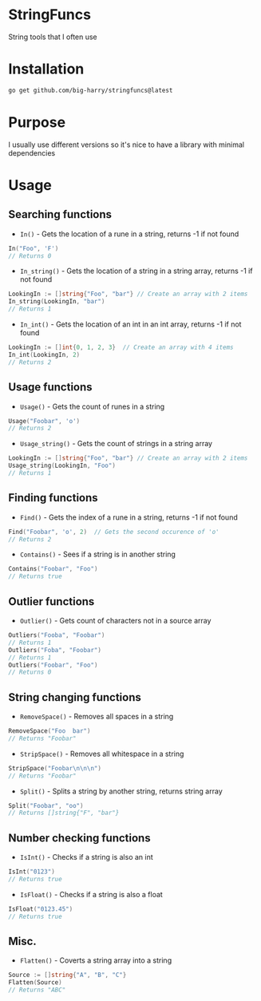 # StringFuncs
String tools that I often use
# Installation
```sh
go get github.com/big-harry/stringfuncs@latest
```
# Purpose
I usually use different versions so it's nice to have a library with minimal dependencies

# Usage
## Searching functions
* `In()`            -   Gets the location of a rune in a string, returns -1 if not found
```go
In("Foo", 'F')
// Returns 0
```
* `In_string()`     -   Gets the location of a string in a string array, returns -1 if not found
```go
LookingIn := []string{"Foo", "bar"} // Create an array with 2 items
In_string(LookingIn, "bar")
// Returns 1
```
* `In_int()`        -   Gets the location of an int in an int array, returns -1 if not found
```go
LookingIn := []int{0, 1, 2, 3}  // Create an array with 4 items
In_int(LookingIn, 2)
// Returns 2
```

## Usage functions
* `Usage()`         -   Gets the count of runes in a string
```go
Usage("Foobar", 'o')
// Returns 2
```
* `Usage_string()`  -   Gets the count of strings in a string array
```go
LookingIn := []string{"Foo", "bar"} // Create an array with 2 items
Usage_string(LookingIn, "Foo")
// Returns 1
```

## Finding functions
* `Find()`          -   Gets the index of a rune in a string, returns -1 if not found
```go
Find("Foobar", 'o', 2)  // Gets the second occurence of 'o'
// Returns 2
```
* `Contains()`      -   Sees if a string is in another string
```go
Contains("Foobar", "Foo")
// Returns true
```

## Outlier functions
* `Outlier()`       -   Gets count of characters not in a source array
```go
Outliers("Fooba", "Foobar")
// Returns 1
Outliers("Foba", "Foobar")
// Returns 1
Outliers("Foobar", "Foo")
// Returns 0
```

## String changing functions
* `RemoveSpace()`   -   Removes all spaces in a string
```go
RemoveSpace("Foo  bar")
// Returns "Foobar"
```
* `StripSpace()`    -   Removes all whitespace in a string
```go
StripSpace("Foobar\n\n\n")
// Returns "Foobar"
```
* `Split()`         -   Splits a string by another string, returns string array
```go
Split("Foobar", "oo")
// Returns []string{"F", "bar"}
```

## Number checking functions
* `IsInt()`         -   Checks if a string is also an int
```go
IsInt("0123")
// Returns true
```
* `IsFloat()`       -   Checks if a string is also a float
```go
IsFloat("0123.45")
// Returns true
```

## Misc.
* `Flatten()`       -   Coverts a string array into a string
```go
Source := []string{"A", "B", "C"}
Flatten(Source)
// Returns "ABC"
```
